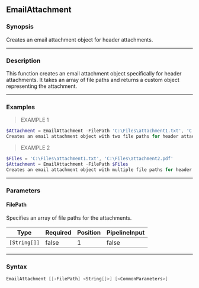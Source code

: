 EmailAttachment
---------------

### Synopsis
Creates an email attachment object for header attachments.

---

### Description

This function creates an email attachment object specifically for header attachments. It takes an array of file paths and returns a custom object representing the attachment.

---

### Examples
> EXAMPLE 1

```PowerShell
$Attachment = EmailAttachment -FilePath 'C:\Files\attachment1.txt', 'C:\Files\attachment2.pdf'
Creates an email attachment object with two file paths for header attachments.
```
> EXAMPLE 2

```PowerShell
$Files = 'C:\Files\attachment1.txt', 'C:\Files\attachment2.pdf'
$Attachment = EmailAttachment -FilePath $Files
Creates an email attachment object with multiple file paths for header attachments.
```

---

### Parameters
#### **FilePath**
Specifies an array of file paths for the attachments.

|Type        |Required|Position|PipelineInput|
|------------|--------|--------|-------------|
|`[String[]]`|false   |1       |false        |

---

### Syntax
```PowerShell
EmailAttachment [[-FilePath] <String[]>] [<CommonParameters>]
```
